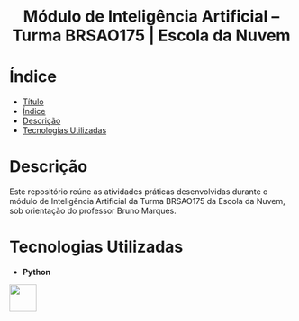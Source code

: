 <h1 align="center"> Módulo de Inteligência Artificial – Turma BRSAO175 | Escola da Nuvem </h1>

# Índice

- [Título](#Título)
- [Índice](#índice)
- [Descrição](#descrição)
- [Tecnologias Utilizadas](#tecnologias-utilizadas)

# Descrição

Este repositório reúne as atividades práticas desenvolvidas durante o módulo de Inteligência Artificial da Turma BRSAO175 da Escola da Nuvem, sob orientação do professor Bruno Marques.

# Tecnologias Utilizadas

- **Python**

<img width="48" height="48" src="https://img.icons8.com/?size=100&id=13441&format=png&color=000000"/> 